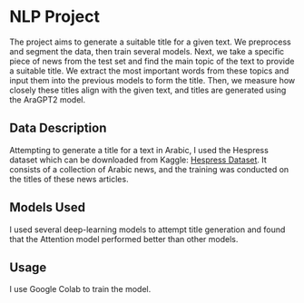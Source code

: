 # NLP Project

The project aims to generate a suitable title for a given text. We preprocess and segment the data, then train several models. Next, we take a specific piece of news from the test set and find the main topic of the text to provide a suitable title. We extract the most important words from these topics and input them into the previous models to form the title. Then, we measure how closely these titles align with the given text, and titles are generated using the AraGPT2 model.

## Data Description

Attempting to generate a title for a text in Arabic, I used the Hespress dataset which can be downloaded from Kaggle: [Hespress Dataset](https://www.kaggle.com/datasets/tariqmassaoudi/hespress). It consists of a collection of Arabic news, and the training was conducted on the titles of these news articles.

## Models Used

I used several deep-learning models to attempt title generation and found that the Attention model performed better than other models.

## Usage

I use Google Colab to train the model.
